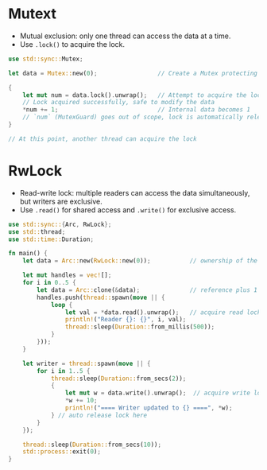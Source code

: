 # Mutext<T>

- Mutual exclusion: only one thread can access the data at a time.
- Use `.lock()` to acquire the lock.

```rs
use std::sync::Mutex;

let data = Mutex::new(0);                 // Create a Mutex protecting the integer 0

{
    let mut num = data.lock().unwrap();   // Attempt to acquire the lock
    // Lock acquired successfully, safe to modify the data
    *num += 1;                            // Internal data becomes 1
    // `num` (MutexGuard) goes out of scope, lock is automatically released
}

// At this point, another thread can acquire the lock
```

# RwLock<T>

- Read-write lock: multiple readers can access the data simultaneously, but writers are exclusive.
- Use `.read()` for shared access and `.write()` for exclusive access.

```rs
use std::sync::{Arc, RwLock};
use std::thread;
use std::time::Duration;

fn main() {
    let data = Arc::new(RwLock::new(0));           // ownership of the lock object

    let mut handles = vec![];
    for i in 0..5 {
        let data = Arc::clone(&data);              // reference plus 1
        handles.push(thread::spawn(move || {
            loop {
                let val = *data.read().unwrap();   // acquire read lock
                println!("Reader {}: {}", i, val);
                thread::sleep(Duration::from_millis(500));
            }
        }));
    }

    let writer = thread::spawn(move || {
        for i in 1..5 {
            thread::sleep(Duration::from_secs(2));
            {
                let mut w = data.write().unwrap();  // acquire write lock
                *w += 10;
                println!("==== Writer updated to {} ====", *w);
            } // auto release lock here
        }
    });

    thread::sleep(Duration::from_secs(10));
    std::process::exit(0);
}
```
